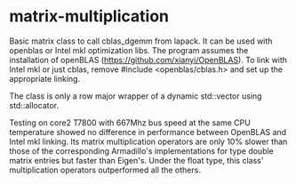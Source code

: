 # matrix-multiplication
Basic matrix class to call cblas_dgemm from lapack. It can be used with openblas or Intel mkl optimization libs.
The program assumes the installation of openBLAS (https://github.com/xianyi/OpenBLAS). To link with Intel mkl or just cblas, remove #include <openblas/cblas.h> and set up the appropriate linking. 

The class is only a row major wrapper of a dynamic std::vector using std::allocator.

Testing on core2 T7800 with 667Mhz bus speed at the same CPU temperature showed no difference in performance between OpenBLAS and Intel mkl linking. Its matrix multiplication operators are only 10% slower than those of the corresponding Armadillo's implementations for type double matrix entries but faster than Eigen's. Under the float type, this class' multiplication operators outperformed all the others.  

